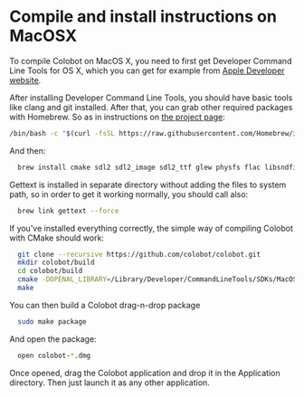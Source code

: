 # Compile and install instructions on MacOSX

To compile Colobot on MacOS X, you need to first get Developer Command Line Tools for OS X, which you can get for example from [Apple Developer website](https://developer.apple.com/xcode/downloads/).

After installing Developer Command Line Tools, you should have basic tools like clang and git installed. After that, you can grab other required packages with Homebrew. So as in instructions on [the project page](http://brew.sh/):
```bash
/bin/bash -c "$(curl -fsSL https://raw.githubusercontent.com/Homebrew/install/HEAD/install.sh)"
```
And then:
```bash
  brew install cmake sdl2 sdl2_image sdl2_ttf glew physfs flac libsndfile libvorbis vorbis-tools gettext libicns librsvg wget xmlstarlet glm
```
Gettext is installed in separate directory without adding the files to system path, so in order to get it working normally, you should call also:
```bash
  brew link gettext --force
```

If you've installed everything correctly, the simple way of compiling Colobot with CMake should work:
```bash
  git clone --recursive https://github.com/colobot/colobot.git
  mkdir colobot/build
  cd colobot/build
  cmake -DOPENAL_LIBRARY=/Library/Developer/CommandLineTools/SDKs/MacOSX.sdk/System/Library/Frameworks/OpenAL.framework/OpenAL.tbd ../
  make
```

You can then build a Colobot drag-n-drop package
```bash
  sudo make package
```
And open the package:
```bash
  open colobot-*.dmg
```
Once opened, drag the Colobot application and drop it in the Application directory. Then just launch it as any other application.
